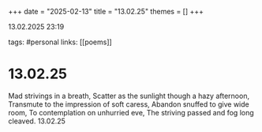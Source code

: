 +++
date = "2025-02-13"
title = "13.02.25"
themes = []
+++

13.02.2025 23:19

tags: #personal
links: [[poems]]

# 13.02.25

Mad strivings in a breath,
Scatter as the sunlight though a hazy afternoon,
Transmute to the impression of soft caress,
Abandon snuffed to give wide room,
To contemplation on unhurried eve,
The striving passed and fog long cleaved.
13.02.25

